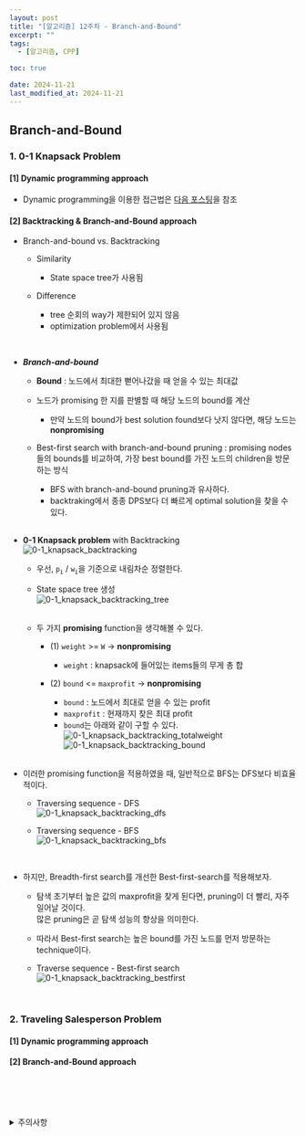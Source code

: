```yaml
---
layout: post
title: "[알고리즘] 12주차 - Branch-and-Bound"
excerpt: ""
tags:
  - [알고리즘, CPP]

toc: true

date: 2024-11-21
last_modified_at: 2024-11-21
---
```

## Branch-and-Bound
### 1. 0-1 Knapsack Problem
#### [1] Dynamic programming approach
- Dynamic programming을 이용한 접근법은 [다음 포스팅][def]을 참조

#### [2] Backtracking & Branch-and-Bound approach  
- Branch-and-bound vs. Backtracking
  - Similarity
    - State space tree가 사용됨

  - Difference
    - tree 순회의 way가 제한되어 있지 않음
    - optimization problem에서 사용됨  

<br>

- ***Branch-and-bound***
  - **Bound** : 노드에서 최대한 뻗어나갔을 때 얻을 수 있는 최대값
  - 노드가 promising 한 지를 판별할 때 해당 노드의 bound를 계산
    - 만약 노드의 bound가 best solution found보다 낫지 않다면, 해당 노드는 **nonpromising**  

  - Best-first search with branch-and-bound pruning : promising nodes들의 bounds를 비교하여, 가장 best bound를 가진 노드의 children을 방문하는 방식  
    - BFS with branch-and-bound pruning과 유사하다.  
    - backtraking에서 종종 DPS보다 더 빠르게 optimal solution을 찾을 수 있다.  

    <br>

- **0-1 Knapsack problem** with Backtracking  
![0-1_knapsack_backtracking](TODO)  

  - 우선, `p`<sub>`i`</sub> / `w`<sub>`i`</sub>을 기준으로 내림차순 정렬한다.  

  - State space tree 생성  
  ![0-1_knapsack_backtracking_tree](TODO)  

  <br>

  - 두 가지 **promising** function을 생각해볼 수 있다.  
    - (1) `weight` >= `W` -> **nonpromising**  
      - `weight` : knapsack에 들어있는 items들의 무게 총 합  

    - (2) `bound` <= `maxprofit` -> **nonpromising**  
      - `bound` : 노드에서 최대로 얻을 수 있는 profit  
      - `maxprofit` : 현재까지 찾은 최대 profit  
      - `bound`는 아래와 같이 구할 수 있다.  
      ![0-1_knapsack_backtracking_totalweight](TODO)
      ![0-1_knapsack_backtracking_bound](TODO)  

      <br>

- 이러한 promising function을 적용하였을 때, 일반적으로 BFS는 DFS보다 비효율적이다.  
  - Traversing sequence - DFS  
  ![0-1_knapsack_backtracking_dfs](TODO)  

  - Traversing sequence - BFS  
  ![0-1_knapsack_backtracking_bfs](TODO)  

<br>

- 하지만, Breadth-first search를 개선한 Best-first-search를 적용해보자.  
  - 탐색 초기부터 높은 값의 maxprofit을 찾게 된다면, pruning이 더 빨리, 자주 일어날 것이다.  
  많은 pruning은 곧 탐색 성능의 향상을 의미한다.  

  - 따라서 Best-first search는 높은 bound를 가진 노드를 먼저 방문하는 technique이다.  

  - Traverse sequence - Best-first search  
  ![0-1_knapsack_backtracking_bestfirst](TODO)  

<br>

### 2. Traveling Salesperson Problem  
#### [1] Dynamic programming approach

#### [2] Branch-and-Bound approach  

<br>
<br>
<br>
<br>
<details>
<summary>주의사항</summary>
<div markdown=   "1">

이 포스팅은 강원대학교 김도형 교수님의 알고리즘 수업을 들으며 내용을 정리 한 것입니다.  
수업 내용에 대한 저작권은 교수님께 있으니,  
다른 곳으로의 무분별한 내용 복사를 자제해 주세요.

</div>
</details> 

[def]: https://orbit3230.github.io/2024/10/21/AL_week8/#6-knapsack-problem